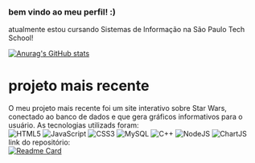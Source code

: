 ### bem vindo ao meu perfil! :)
atualmente estou cursando Sistemas de Informação na São Paulo Tech School!

[![Anurag's GitHub stats](https://github-readme-stats.vercel.app/api?username=BiaCavalcant&hide=prs,issues,contribs&show_icons=true&theme=synthwave)](https://github.com/BiaCavalcant/github-readme-stats)

# projeto mais recente
O meu projeto mais recente foi um site interativo sobre Star Wars, conectado ao banco de dados e que gera gráficos informativos para o usuário.
As tecnologias utilizads foram: <br>
![HTML5](https://img.shields.io/badge/html5-%23E34F26.svg?style=for-the-badge&logo=html5&logoColor=white)
![JavaScript](https://img.shields.io/badge/javascript-%23323330.svg?style=for-the-badge&logo=javascript&logoColor=%23F7DF1E)
![CSS3](https://img.shields.io/badge/css3-%231572B6.svg?style=for-the-badge&logo=css3&logoColor=white)
![MySQL](https://img.shields.io/badge/mysql-%2300f.svg?style=for-the-badge&logo=mysql&logoColor=white)
![C++](https://img.shields.io/badge/c++-%2300599C.svg?style=for-the-badge&logo=c%2B%2B&logoColor=white)
![NodeJS](https://img.shields.io/badge/nodejs-%2300599C.svg?style=for-the-badge&logo=c%2B%2B&logoColor=white)
![ChartJS](https://img.shields.io/badge/chartjs-%2300599C.svg?style=for-the-badge&logo=c%2B%2B&logoColor=white)
<br>
link do repositório: <br>
[![Readme Card](https://github-readme-stats.vercel.app/api/pin/?username=BiaCavalcant&repo=The_StarWars_Universe_Project)](https://github.com/BiaCavalcant/The_StarWars_Universe_Project)



<!--
**BiaCavalcant/BiaCavalcant** is a ✨ _special_ ✨ repository because its `README.md` (this file) appears on your GitHub profile.

Here are some ideas to get you started:

- 🔭 I’m currently working on ...
- 🌱 I’m currently learning ...
- 👯 I’m looking to collaborate on ...
- 🤔 I’m looking for help with ...
- 💬 Ask me about ...
- 📫 How to reach me: ...
- 😄 Pronouns: ...
- ⚡ Fun fact: ...
-->
